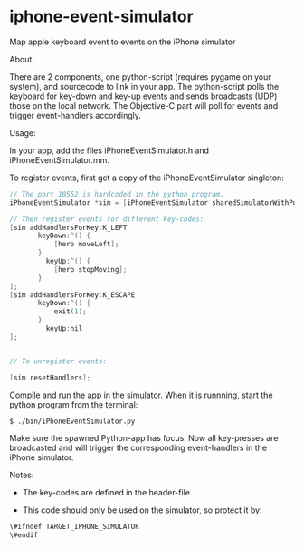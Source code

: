 iphone-event-simulator
======================

Map apple keyboard event to events on the iPhone simulator

About:

There are 2 components, one python-script (requires pygame on your system), and sourcecode to link in your app.
The  python-script polls the keyboard for key-down and key-up events and sends broadcasts (UDP) those on the local network.
The Objective-C part will poll for events and trigger event-handlers accordingly.

Usage:

In your app, add the files iPhoneEventSimulator.h and iPhoneEventSimulator.mm.

To register events, first get a copy of the iPhoneEventSimulator singleton:

```Objective-C
// The port 10552 is hardcoded in the python program.
iPhoneEventSimulator *sim = [iPhoneEventSimulator sharedSimulatorWithPort:10552];

// Then register events for different key-codes:
[sim addHandlersForKey:K_LEFT
	   keyDown:^() {
	       [hero moveLeft];
	   }
	     keyUp:^() {
	       [hero stopMoving];
	   }
];
[sim addHandlersForKey:K_ESCAPE
	   keyDown:^() {
	       exit(1);
	   }
	     keyUp:nil
];


// To unregister events:

[sim resetHandlers];
```


Compile and run the app in the simulator. When it is runnning, start the python program from the terminal:

```bash
$ ./bin/iPhoneEventSimulator.py
```

Make sure the spawned Python-app has focus. Now all key-presses are broadcasted and will trigger the corresponding
event-handlers in the iPhone simulator.

Notes:

* The key-codes are defined in the header-file.

* This code should only be used on the simulator, so protect it by:

```Objective-C
\#ifndef TARGET_IPHONE_SIMULATOR
\#endif
```
